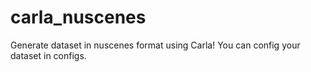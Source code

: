 # carla_nuscenes
Generate dataset in nuscenes format using Carla! You can config your dataset in configs.
